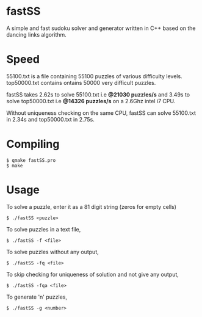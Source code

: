 fastSS
======

A simple and fast sudoku solver and generator written in C++ based on the dancing
links algorithm.

Speed
=====

55100.txt is a file containing 55100 puzzles of
various difficulty levels. top50000.txt contains
ontains 50000 very difficult puzzles.

fastSS takes 2.62s to solve 55100.txt i.e **@21030 puzzles/s**
     and 3.49s to solve top50000.txt i.e   **@14326 puzzles/s** on a 2.6Ghz intel i7 CPU.

Without uniqueness checking on the same CPU, fastSS can solve 55100.txt
in 2.34s and top50000.txt in 2.75s.

Compiling
=========

    $ qmake fastSS.pro
    $ make

Usage
=====

To solve a puzzle, enter it as a 81 digit string (zeros for empty cells)

    $ ./fastSS <puzzle>

To solve puzzles in a text file,

    $ ./fastSS -f <file>

To solve puzzles without any output,

    $ ./fastSS -fq <file>

To skip checking for uniqueness of solution and not give any output,

    $ ./fastSS -fqa <file>

To generate 'n' puzzles,

    $ ./fastSS -g <number>
